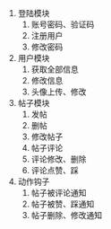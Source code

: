 1. 登陆模块
   1. 账号密码、验证码
   2. 注册用户
   3. 修改密码
2. 用户模块
   1. 获取全部信息
   2. 修改信息
   3. 头像上传、修改
3. 帖子模块
   1. 发帖
   2. 删帖
   3. 修改帖子
   4. 帖子评论
   5. 评论修改、删除
   6. 评论点赞、踩
4. 动作钩子
   1. 帖子被评论通知
   2. 帖子被赞、踩通知
   3. 帖子删除、修改通知

